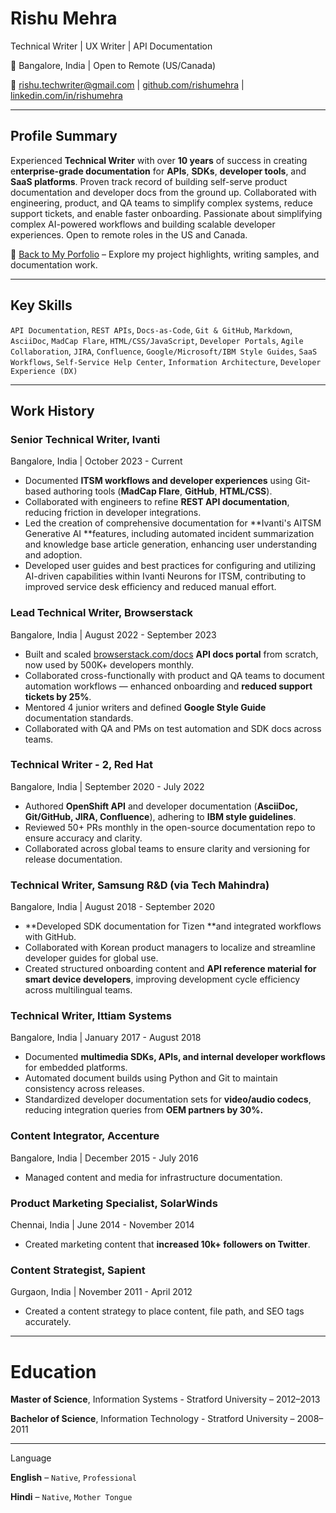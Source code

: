 
# Rishu Mehra  

Technical Writer \| UX Writer \| API Documentation

📍 Bangalore, India \| Open to Remote (US/Canada)  

📧 [rishu.techwriter@gmail.com](mailto:rishu.techwriter@gmail.com) \| [github.com/rishumehra](github.com/rishumehra) \| [linkedin.com/in/rishumehra](linkedin.com/in/rishumehra)

---

## Profile Summary

Experienced **Technical Writer** with over **10 years** of success in creating e**nterprise-grade documentation** for **APIs**, **SDKs**, **developer tools**, and **SaaS platforms**. Proven track record of building self-serve product documentation and developer docs from the ground up. Collaborated with engineering, product, and QA teams to simplify complex systems, reduce support tickets, and enable faster onboarding. Passionate about simplifying complex AI-powered workflows and building scalable developer experiences. Open to remote roles in the US and Canada.

🔗 [Back to My Porfolio](index.md) – Explore my project highlights, writing samples, and documentation work.

---

## Key Skills

`API Documentation`, `REST APIs`, `Docs-as-Code`, `Git & GitHub`, `Markdown`, `AsciiDoc`, `MadCap Flare`, `HTML/CSS/JavaScript`, `Developer Portals`, `Agile Collaboration`, `JIRA`, `Confluence`, `Google/Microsoft/IBM Style Guides`, `SaaS Workflows`, `Self-Service Help Center`, `Information Architecture`, `Developer Experience (DX)`

---

## Work History

### Senior Technical Writer, **Ivanti**

Bangalore, India \| October 2023 - Current

* Documented **ITSM workflows and developer experiences** using Git-based authoring tools (**MadCap Flare**, **GitHub**, **HTML/CSS**).
* Collaborated with engineers to refine **REST API documentation**, reducing friction in developer integrations.
* Led the creation of comprehensive documentation for **Ivanti's AITSM Generative AI **features, including automated incident summarization and knowledge base article generation, enhancing user understanding and adoption.
* Developed user guides and best practices for configuring and utilizing AI-driven capabilities within Ivanti Neurons for ITSM, contributing to improved service desk efficiency and reduced manual effort.

### Lead Technical Writer, **Browserstack**

Bangalore, India \| August 2022 - September 2023

* Built and scaled [browserstack.com/docs](browserstack.com/docs) **API docs portal** from scratch, now used by 500K+ developers monthly.
* Collaborated cross-functionally with product and QA teams to document automation workflows — enhanced onboarding and **reduced support tickets by 25%**.
* Mentored 4 junior writers and defined **Google Style Guide** documentation standards.
* Collaborated with QA and PMs on test automation and SDK docs across teams.

### Technical Writer - 2, **Red Hat**

Bangalore, India \| September 2020 - July 2022

* Authored **OpenShift API** and developer documentation (**AsciiDoc, Git/GitHub, JIRA, Confluence**), adhering to **IBM style guidelines**.
* Reviewed 50+ PRs monthly in the open-source documentation repo to ensure accuracy and clarity.
* Collaborated across global teams to ensure clarity and versioning for release documentation.

### Technical Writer, **Samsung R&D** (via **Tech Mahindra**)

Bangalore, India \| August 2018 - September 2020

* **Developed SDK documentation for Tizen **and integrated workflows with GitHub.
* Collaborated with Korean product managers to localize and streamline developer guides for global use.
* Created structured onboarding content and **API reference material for smart device developers**, improving development cycle efficiency across multilingual teams.

### Technical Writer, **Ittiam Systems**

Bangalore, India \| January 2017 - August 2018

* Documented **multimedia SDKs, APIs, and internal developer workflows** for embedded platforms.
* Automated document builds using Python and Git to maintain consistency across releases.
* Standardized developer documentation sets for **video/audio codecs**, reducing integration queries from **OEM partners by 30%.**

### Content Integrator, **Accenture**

Bangalore, India \| December 2015 - July 2016

* Managed content and media for infrastructure documentation.

### Product Marketing Specialist, **SolarWinds**

Chennai, India \| June 2014 - November 2014

* Created marketing content that **increased 10k+ followers on Twitter**.

### Content Strategist, **Sapient**

Gurgaon, India \| November 2011 - April 2012

* Created a content strategy to place content, file path, and SEO tags accurately.

---

# Education

**Master of Science**, Information Systems - Stratford University – 2012–2013  

**Bachelor of Science**, Information Technology - Stratford University – 2008–2011

---

Language

**English** – `Native`, `Professional`  

**Hindi** – `Native`, `Mother Tongue`
